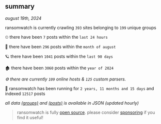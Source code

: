 
## summary
_august 19th, 2024_

ransomwatch is currently crawling `393` sites belonging to `199` unique groups

⏲ there have been `7` posts within the `last 24 hours`

🦈 there have been `296` posts within the `month of august`

🪐 there have been `1041` posts within the `last 90 days`

🏚 there have been `3060` posts within the `year of 2024`

_⚙️ there are currently `109` online hosts & `125` custom parsers._

🦕 ransomwatch has been running for `2 years, 11 months and 15 days` and indexed `12517` posts

_all data  [(groups)](http://ransomwhat.telemetry.ltd/groups) and [(posts)](http://ransomwhat.telemetry.ltd/posts) is available in JSON (updated hourly)_

> ransomwatch is fully [open source](https://github.com/joshhighet/ransomwatch#ransomwatch--). please consider [sponsoring](https://github.com/sponsors/joshhighet) if you find it useful!

